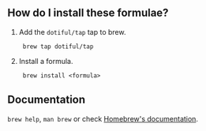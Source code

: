 ## How do I install these formulae?

1. Add the `dotiful/tap` tap to brew.

		brew tap dotiful/tap

2. Install a formula.

		brew install <formula>


## Documentation

`brew help`, `man brew` or check [Homebrew's documentation](https://github.com/Homebrew/brew/blob/master/docs/README.md#readme).
